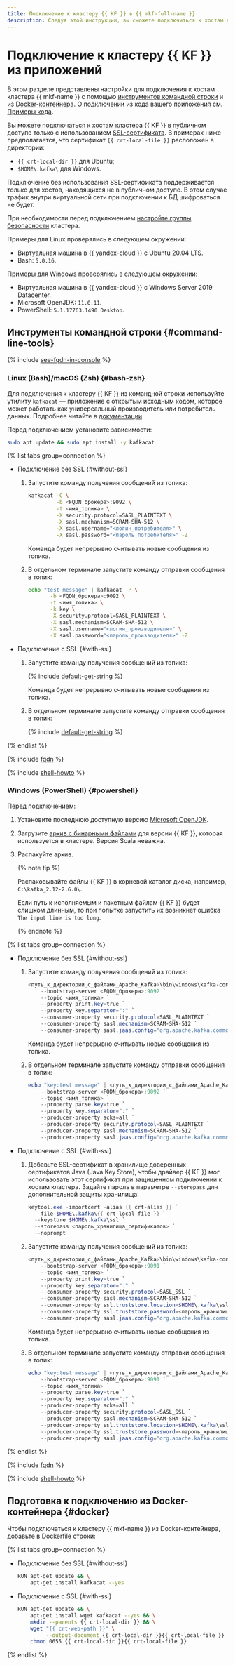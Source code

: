 ```yaml
---
title: Подключение к кластеру {{ KF }} в {{ mkf-full-name }}
description: Следуя этой инструкции, вы сможете подключиться к хостам в кластере {{ KF }} с помощью инструментов командной строки и из Docker-контейнера.
---
```


# Подключение к кластеру {{ KF }} из приложений

В этом разделе представлены настройки для подключения к хостам кластера {{ mkf-name }} с помощью [инструментов командной строки](#command-line-tools) и из [Docker-контейнера](#docker). О подключении из кода вашего приложения см. [Примеры кода](code-examples.md).

Вы можете подключаться к хостам кластера {{ KF }} в публичном доступе только с использованием [SSL-сертификата](index.md#get-ssl-cert). В примерах ниже предполагается, что сертификат `{{ crt-local-file }}` расположен в директории:

* `{{ crt-local-dir }}` для Ubuntu;
* `$HOME\.kafka\` для Windows.

Подключение без использования SSL-сертификата поддерживается только для хостов, находящихся не в публичном доступе. В этом случае трафик внутри виртуальной сети при подключении к БД шифроваться не будет.

При необходимости перед подключением [настройте группы безопасности](index.md#configuring-security-groups) кластера.

Примеры для Linux проверялись в следующем окружении:

* Виртуальная машина в {{ yandex-cloud }} с Ubuntu 20.04 LTS.
* Bash: `5.0.16`.

Примеры для Windows проверялись в следующем окружении:

* Виртуальная машина в {{ yandex-cloud }} с Windows Server 2019 Datacenter.
* Microsoft OpenJDK: `11.0.11`.
* PowerShell: `5.1.17763.1490 Desktop`.

## Инструменты командной строки {#command-line-tools}

{% include [see-fqdn-in-console](../../../_includes/mdb/see-fqdn-in-console.md) %}

### Linux (Bash)/macOS (Zsh) {#bash-zsh}

Для подключения к кластеру {{ KF }} из командной строки используйте утилиту `kafkacat` — приложение с открытым исходным кодом, которое может работать как универсальный производитель или потребитель данных. Подробнее читайте в [документации](https://github.com/edenhill/kafkacat).

Перед подключением установите зависимости:

```bash
sudo apt update && sudo apt install -y kafkacat
```

{% list tabs group=connection %}

- Подключение без SSL {#without-ssl}

  1. Запустите команду получения сообщений из топика:

      ```bash
      kafkacat -C \
               -b <FQDN_брокера>:9092 \
               -t <имя_топика> \
               -X security.protocol=SASL_PLAINTEXT \
               -X sasl.mechanism=SCRAM-SHA-512 \
               -X sasl.username="<логин_потребителя>" \
               -X sasl.password="<пароль_потребителя>" -Z
      ```

     Команда будет непрерывно считывать новые сообщения из топика.

  1. В отдельном терминале запустите команду отправки сообщения в топик:

      ```bash
      echo "test message" | kafkacat -P \
             -b <FQDN_брокера>:9092 \
             -t <имя_топика> \
             -k key \
             -X security.protocol=SASL_PLAINTEXT \
             -X sasl.mechanism=SCRAM-SHA-512 \
             -X sasl.username="<логин_производителя>" \
             -X sasl.password="<пароль_производителя>" -Z
      ```

- Подключение с SSL {#with-ssl}

  1. Запустите команду получения сообщений из топика:

     {% include [default-get-string](../../../_includes/mdb/mkf/default-get-string.md) %}

     Команда будет непрерывно считывать новые сообщения из топика.

  1. В отдельном терминале запустите команду отправки сообщения в топик:

     {% include [default-get-string](../../../_includes/mdb/mkf/default-send-string.md) %}

{% endlist %}

{% include [fqdn](../../../_includes/mdb/mkf/fqdn-host.md) %}

{% include [shell-howto](../../../_includes/mdb/mkf/connstr-shell-howto.md) %}

### Windows (PowerShell) {#powershell}

Перед подключением:

1. Установите последнюю доступную версию [Microsoft OpenJDK](https://docs.microsoft.com/en-us/java/openjdk/download).

1. Загрузите [архив с бинарными файлами](https://kafka.apache.org/downloads) для версии {{ KF }}, которая используется в кластере. Версия Scala неважна.

1. Распакуйте архив.

   {% note tip %}

   Распаковывайте файлы {{ KF }} в корневой каталог диска, например, `C:\kafka_2.12-2.6.0\`.

   Если путь к исполняемым и пакетным файлам {{ KF }} будет слишком длинным, то при попытке запустить их возникнет ошибка `The input line is too long`.

   {% endnote %}

{% list tabs group=connection %}

- Подключение без SSL {#without-ssl}

  1. Запустите команду получения сообщений из топика:

      ```powershell
      <путь_к_директории_с_файлами_Apache_Kafka>\bin\windows\kafka-console-consumer.bat `
          --bootstrap-server <FQDN_брокера>:9092 `
          --topic <имя_топика> `
          --property print.key=true `
          --property key.separator=":" `
          --consumer-property security.protocol=SASL_PLAINTEXT `
          --consumer-property sasl.mechanism=SCRAM-SHA-512 `
          --consumer-property sasl.jaas.config="org.apache.kafka.common.security.scram.ScramLoginModule required username='<логин_потребителя>' password='<пароль_потребителя>';" 
      ```

     Команда будет непрерывно считывать новые сообщения из топика.

  1. В отдельном терминале запустите команду отправки сообщения в топик:

      ```powershell
      echo "key:test message" | <путь_к_директории_с_файлами_Apache_Kafka>\bin\windows\kafka-console-producer.bat `
          --bootstrap-server <FQDN_брокера>:9092 `
          --topic <имя_топика> `
          --property parse.key=true `
          --property key.separator=":" `
          --producer-property acks=all `
          --producer-property security.protocol=SASL_PLAINTEXT `
          --producer-property sasl.mechanism=SCRAM-SHA-512 `
          --producer-property sasl.jaas.config="org.apache.kafka.common.security.scram.ScramLoginModule required username='<логин_производителя>' password='<пароль_производителя>';"
      ```

- Подключение с SSL {#with-ssl}

  1. Добавьте SSL-сертификат в хранилище доверенных сертификатов Java (Java Key Store), чтобы драйвер {{ KF }} мог использовать этот сертификат при защищенном подключении к хостам кластера. Задайте пароль в параметре `--storepass` для дополнительной защиты хранилища:

     ```powershell
     keytool.exe -importcert -alias {{ crt-alias }} `
       --file $HOME\.kafka\{{ crt-local-file }} `
       --keystore $HOME\.kafka\ssl `
       --storepass <пароль_хранилища_сертификатов> `
       --noprompt
     ```

  1. Запустите команду получения сообщений из топика:

      ```powershell
      <путь_к_директории_с_файлами_Apache_Kafka>\bin\windows\kafka-console-consumer.bat `
          --bootstrap-server <FQDN_брокера>:9091 `
          --topic <имя_топика> `
          --property print.key=true `
          --property key.separator=":" `
          --consumer-property security.protocol=SASL_SSL `
          --consumer-property sasl.mechanism=SCRAM-SHA-512 `
          --consumer-property ssl.truststore.location=$HOME\.kafka\ssl `
          --consumer-property ssl.truststore.password=<пароль_хранилища_сертификатов> `
          --consumer-property sasl.jaas.config="org.apache.kafka.common.security.scram.ScramLoginModule required username='<логин_потребителя>' password='<пароль_потребителя>';"
      ```

     Команда будет непрерывно считывать новые сообщения из топика.

  1. В отдельном терминале запустите команду отправки сообщения в топик:

      ```powershell
      echo "key:test message" | <путь_к_директории_с_файлами_Apache_Kafka>\bin\windows\kafka-console-producer.bat `
          --bootstrap-server <FQDN_брокера>:9091 `
          --topic <имя_топика> `
          --property parse.key=true `
          --property key.separator=":" `
          --producer-property acks=all `
          --producer-property security.protocol=SASL_SSL `
          --producer-property sasl.mechanism=SCRAM-SHA-512 `
          --producer-property ssl.truststore.location=$HOME\.kafka\ssl `
          --producer-property ssl.truststore.password=<пароль_хранилища_сертификатов> `
          --producer-property sasl.jaas.config="org.apache.kafka.common.security.scram.ScramLoginModule required username='<логин_производителя>' password='<пароль_производителя>';"
      ```

{% endlist %}

{% include [fqdn](../../../_includes/mdb/mkf/fqdn-host.md) %}

{% include [shell-howto](../../../_includes/mdb/mkf/connstr-shell-howto.md) %}

## Подготовка к подключению из Docker-контейнера {#docker}

Чтобы подключаться к кластеру {{ mkf-name }} из Docker-контейнера, добавьте в Dockerfile строки:

{% list tabs group=connection %}


- Подключение без SSL {#without-ssl}

  ```bash
  RUN apt-get update && \
      apt-get install kafkacat --yes
  ```


- Подключение с SSL {#with-ssl}

  ```bash
  RUN apt-get update && \
      apt-get install wget kafkacat --yes && \
      mkdir --parents {{ crt-local-dir }} && \
      wget "{{ crt-web-path }}" \
           --output-document {{ crt-local-dir }}{{ crt-local-file }} && \
      chmod 0655 {{ crt-local-dir }}{{ crt-local-file }}
  ```

{% endlist %}
